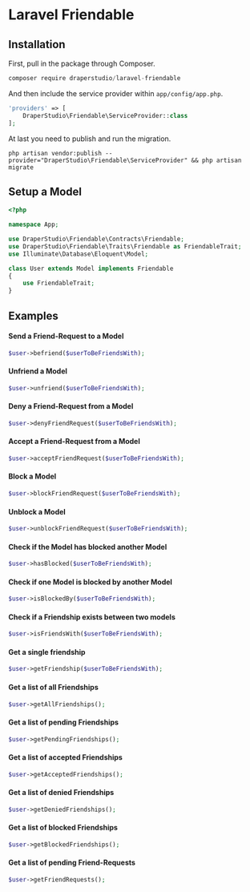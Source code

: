 # Laravel Friendable

## Installation

First, pull in the package through Composer.

```js
composer require draperstudio/laravel-friendable
```

And then include the service provider within `app/config/app.php`.

```php
'providers' => [
    DraperStudio\Friendable\ServiceProvider::class
];
```

At last you need to publish and run the migration.

```
php artisan vendor:publish --provider="DraperStudio\Friendable\ServiceProvider" && php artisan migrate
```

## Setup a Model
```php
<?php

namespace App;

use DraperStudio\Friendable\Contracts\Friendable;
use DraperStudio\Friendable\Traits\Friendable as FriendableTrait;
use Illuminate\Database\Eloquent\Model;

class User extends Model implements Friendable
{
    use FriendableTrait;
}
```

## Examples

#### Send a Friend-Request to a Model
```php
$user->befriend($userToBeFriendsWith);
```

#### Unfriend a Model
```php
$user->unfriend($userToBeFriendsWith);
```

#### Deny a Friend-Request from a Model
```php
$user->denyFriendRequest($userToBeFriendsWith);
```

#### Accept a Friend-Request from a Model
```php
$user->acceptFriendRequest($userToBeFriendsWith);
```

#### Block a Model
```php
$user->blockFriendRequest($userToBeFriendsWith);
```

#### Unblock a Model
```php
$user->unblockFriendRequest($userToBeFriendsWith);
```

#### Check if the Model has blocked another Model
```php
$user->hasBlocked($userToBeFriendsWith);
```

#### Check if one Model is blocked by another Model
```php
$user->isBlockedBy($userToBeFriendsWith);
```

#### Check if a Friendship exists between two models
```php
$user->isFriendsWith($userToBeFriendsWith);
```

#### Get a single friendship
```php
$user->getFriendship($userToBeFriendsWith);
```

#### Get a list of all Friendships
```php
$user->getAllFriendships();
```

#### Get a list of pending Friendships
```php
$user->getPendingFriendships();
```

#### Get a list of accepted Friendships
```php
$user->getAcceptedFriendships();
```

#### Get a list of denied Friendships
```php
$user->getDeniedFriendships();
```

#### Get a list of blocked Friendships
```php
$user->getBlockedFriendships();
```

#### Get a list of pending Friend-Requests
```php
$user->getFriendRequests();
```
